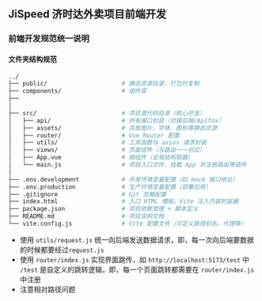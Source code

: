 ## JiSpeed 济时达外卖项目前端开发

### **前端开发规范统一说明**



#### 文件夹结构规范

```bash
../
├── public/                     # 静态资源目录，打包时复制
├── components/                 # 组件库
├── 
│
├── src/                        # 项目源代码目录（核心开发）
│   ├── api/                    # 所有接口封装（对接后端/Apifox）
│   ├── assets/                 # 存放图片、字体、图标等静态资源
│   ├── router/                 # Vue Router 配置
│   ├── utils/                  # 工具函数与 axios 请求封装
│   ├── views/                  # 页面组件（与路由一一对应）
│   ├── App.vue                 # 根组件（全局结构容器）
│   └── main.js                 # 项目入口文件，挂载 App 并注册路由等插件
│ 
├── .env.development            # 开发环境变量配置（如 mock 接口地址）
├── .env.production             # 生产环境变量配置（部署后用）
├── .gitignore                  # Git 忽略配置
├── index.html                  # 入口 HTML 模板，Vite 注入内容的容器
├── package.json                # 项目依赖管理 + 脚本定义
├── README.md                   # 项目说明文档
└── vite.config.js              # Vite 配置文件（可定义路径别名、代理等）
```

 



* 使用 `utils/request.js` 统一向后端发送数据请求，即，每一次向后端要数据的时候都要经过`request.js`
* 使用 `router/index.js` 实现界面跳传，如 `http://localhost:5173/test` 中 `/test` 是自定义的跳转逻辑，即，每一个页面跳转都需要在 `router/index.js` 中注册
* 注意相对路径问题




